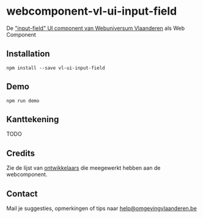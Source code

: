 # webcomponent-vl-ui-input-field
De ["input-field" UI component van Webuniversum Vlaanderen](https://overheid.vlaanderen.be/webuniversum/v3/documentation/forms/vl-ui-input-field/) als Web Component


## Installation
```
npm install --save vl-ui-input-field
```

## Demo
```
npm run demo
```

## Kanttekening
TODO

## Credits
Zie de lijst van [ontwikkelaars](https://github.com/milieuinfo/webcomponent-vl-ui-input-field/graphs/contributors) die meegewerkt hebben aan de webcomponent.

## Contact
Mail je suggesties, opmerkingen of tips naar [help@omgevingvlaanderen.be](mailto:help@omgevingvlaanderen.be)
